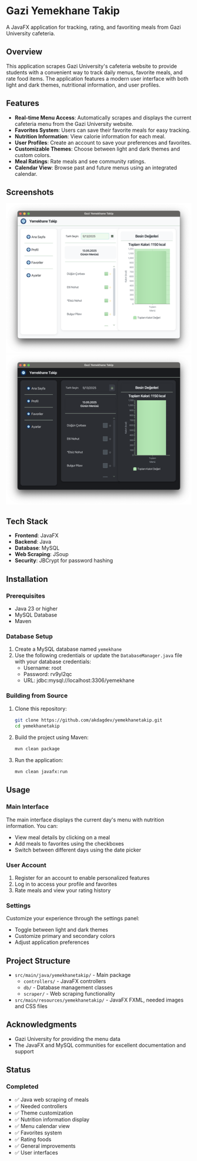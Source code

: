 # Gazi Yemekhane Takip

A JavaFX application for tracking, rating, and favoriting meals from Gazi University cafeteria.

## Overview

This application scrapes Gazi University's cafeteria website to provide students with a convenient way to track daily menus, favorite meals, and rate food items. The application features a modern user interface with both light and dark themes, nutritional information, and user profiles.

## Features

-  **Real-time Menu Access**: Automatically scrapes and displays the current cafeteria menu from the Gazi University website.
-  **Favorites System**: Users can save their favorite meals for easy tracking.
-  **Nutrition Information**: View calorie information for each meal.
-  **User Profiles**: Create an account to save your preferences and favorites.
-  **Customizable Themes**: Choose between light and dark themes and custom colors.
-  **Meal Ratings**: Rate meals and see community ratings.
-  **Calendar View**: Browse past and future menus using an integrated calendar.

## Screenshots

![Main Menu](src/main/resources/images/main-menu.png)
![Dark Theme](src/main/resources/images/dark-theme.png)

## Tech Stack

- **Frontend**: JavaFX
- **Backend**: Java
- **Database**: MySQL
- **Web Scraping**: JSoup
- **Security**: JBCrypt for password hashing

## Installation

### Prerequisites

- Java 23 or higher
- MySQL Database
- Maven

### Database Setup

1. Create a MySQL database named `yemekhane`
2. Use the following credentials or update the `DatabaseManager.java` file with your database credentials:
   - Username: root
   - Password: rv9yl2qc
   - URL: jdbc:mysql://localhost:3306/yemekhane

### Building from Source

1. Clone this repository:
   ```bash
   git clone https://github.com/akdagdev/yemekhanetakip.git
   cd yemekhanetakip
   ```

2. Build the project using Maven:
   ```bash
   mvn clean package
   ```

3. Run the application:
   ```bash
   mvn clean javafx:run
   ```

## Usage

### Main Interface

The main interface displays the current day's menu with nutrition information. You can:
- View meal details by clicking on a meal
- Add meals to favorites using the checkboxes
- Switch between different days using the date picker

### User Account

1. Register for an account to enable personalized features
2. Log in to access your profile and favorites
3. Rate meals and view your rating history

### Settings

Customize your experience through the settings panel:
- Toggle between light and dark themes
- Customize primary and secondary colors
- Adjust application preferences

## Project Structure

- `src/main/java/yemekhanetakip/` - Main package
  - `controllers/` - JavaFX controllers
  - `db/` - Database management classes
  - `scraper/` - Web scraping functionality
- `src/main/resources/yemekhanetakip/` - JavaFX FXML, needed images and CSS files

## Acknowledgments

- Gazi University for providing the menu data
- The JavaFX and MySQL communities for excellent documentation and support

## Status

### Completed
- ✅ Java web scraping of meals
- ✅ Needed controllers
- ✅ Theme customization
- ✅ Nutrition information display
- ✅ Menu calendar view
- ✅ Favorites system
- ✅ Rating foods
- ✅ General improvements
- ✅ User interfaces
